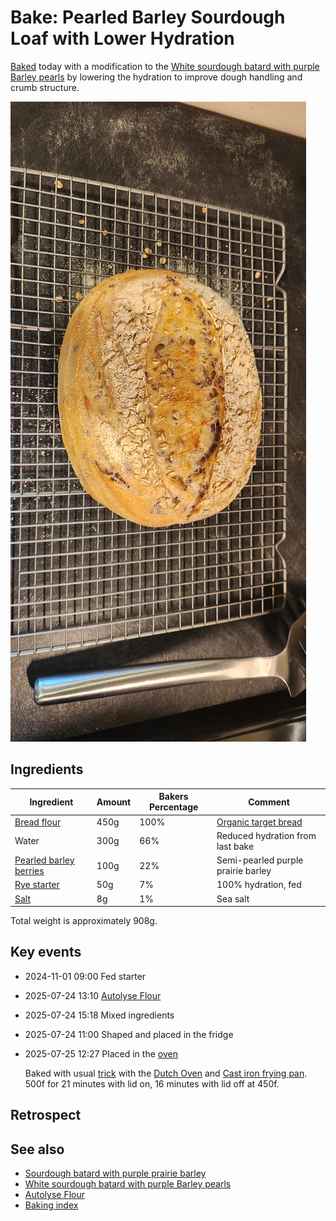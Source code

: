 # Bake: Pearled Barley Sourdough Loaf with Lower Hydration

[Baked](../292) today with a modification to the [White sourdough batard with purple Barley pearls](../985) by lowering the hydration to improve dough handling and crumb structure.

![loaf of sourdough](./loaf.jpg)

## Ingredients

| Ingredient                       | Amount | Bakers Percentage | Comment                            |
| -------------------------------- | ------ | ----------------- | ---------------------------------- |
| [Bread flour](../630)            | 450g   | 100%              | [Organic target bread](../1072)    |
| Water                            | 300g   | 66%               | Reduced hydration from last bake   |
| [Pearled barley berries](../987) | 100g   | 22%               | Semi-pearled purple prairie barley |
| [Rye starter](../741)            | 50g    | 7%                | 100% hydration, fed                |
| [Salt](../744)                   | 8g     | 1%                | Sea salt                           |

Total weight is approximately 908g.

## Key events

- 2024-11-01 09:00 Fed starter
- 2025-07-24 13:10 [Autolyse Flour](../911)
- 2025-07-24 15:18 Mixed ingredients
- 2025-07-24 11:00 Shaped and placed in the fridge
- 2025-07-25 12:27 Placed in the [oven](../912)

  Baked with usual [trick](../913) with the [Dutch Oven](../1070) and [Cast iron frying pan](../1071). 500f for 21 minutes with lid on, 16 minutes with lid off at 450f.

## Retrospect

<!-- Lowering the hydration made the dough easier to handle compared to the previous barley berry loaf. The crumb is slightly denser but more structured. The pearled barley adds a pleasant nutty flavor and texture without excess moisture. -->

## See also

- [Sourdough batard with purple prairie barley](../528)
- [White sourdough batard with purple Barley pearls](../985)
- [Autolyse Flour](../911)
- [Baking index](../292)
